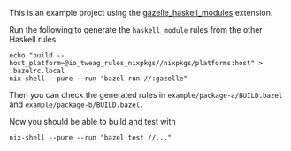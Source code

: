 This is an example project using the [gazelle_haskell_modules][gazelle_haskell_modules] extension.

Run the following to generate the `haskell_module` rules from the other
Haskell rules.
```bazel
echo "build --host_platform=@io_tweag_rules_nixpkgs//nixpkgs/platforms:host" > .bazelrc.local
nix-shell --pure --run "bazel run //:gazelle"
```
Then you can check the generated rules in `example/package-a/BUILD.bazel`
and `example/package-b/BUILD.bazel`.

Now you should be able to build and test with
```bazel
nix-shell --pure --run "bazel test //..."
```

[gazelle_haskell_modules]: https://github.com/tweag/gazelle_haskell_modules

